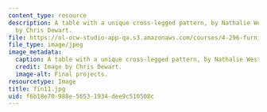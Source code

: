 ```yaml
---
content_type: resource
description: A table with a unique cross-legged pattern, by Nathalie Westervelt. Image
  by Chris Dewart.
file: https://ol-ocw-studio-app-qa.s3.amazonaws.com/courses/4-296-furniture-making-spring-2005/f6b18e70988e56531934dee9c510508c_fin11.jpg
file_type: image/jpeg
image_metadata:
  caption: A table with a unique cross-legged pattern, by Nathalie Westervelt.
  credit: Image by Chris Dewart.
  image-alt: Final projects.
resourcetype: Image
title: fin11.jpg
uid: f6b18e70-988e-5653-1934-dee9c510508c
---
```

